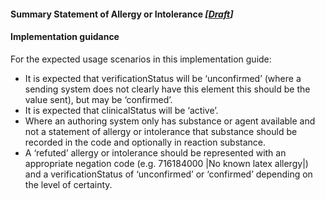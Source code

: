 #### Summary Statement of Allergy or Intolerance *[[Draft](http://hl7.org/fhir/stu3/valueset-publication-status.html)]*

#### Implementation guidance
For the expected usage scenarios in this implementation guide:

* It is expected that verificationStatus will be ‘unconfirmed’ (where a sending system does not clearly have this element this should be the value sent), but may be ‘confirmed’.
* It is expected that clinicalStatus will be ‘active’.
* Where an authoring system only has substance or agent available and not a statement of allergy or intolerance that substance should be recorded in the code and optionally in reaction substance.
* A ‘refuted’ allergy or intolerance should be represented with an appropriate negation code (e.g. 716184000 \|No known latex allergy\|) and a verificationStatus of ‘unconfirmed’ or ‘confirmed’ depending on the level of certainty.